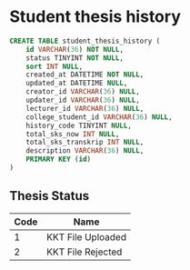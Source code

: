 # Student thesis history
```sql
CREATE TABLE student_thesis_history (
	id VARCHAR(36) NOT NULL,
	status TINYINT NOT NULL,
	sort INT NULL,
	created_at DATETIME NOT NULL,
	updated_at DATETIME NULL,
	creator_id VARCHAR(36) NULL,
	updater_id VARCHAR(36) NULL,
	lecturer_id VARCHAR(36) NULL,
	college_student_id VARCHAR(36) NULL,
    history_code TINYINT NULL,
    total_sks_now INT NULL,
    total_sks_transkrip INT NULL,
    description VARCHAR(36) NULL,
	PRIMARY KEY (id)
)
```
## Thesis Status
| Code | Name |
| ---- | ---- |
| 1 | KKT File Uploaded |
| 2 | KKT File Rejected |